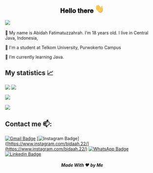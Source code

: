 <div align="center">  
<h2> 𝐇𝐞𝐥𝐥𝐨 𝐭𝐡𝐞𝐫𝐞 <img src="https://github.com/ABSphreak/ABSphreak/blob/master/gifs/Hi.gif" width="30px"></h2>
</div>

<a href="https://www.youtube.com"><img src="https://user-images.githubusercontent.com/73097560/115834477-dbab4500-a447-11eb-908a-139a6edaec5c.gif"></a>

<!--BIO-->
🔭 My name is Abidah Fatimatuzzahrah. I’m 18 years old. I live in Central Java, Indonesia, 

🏫 I'm a student at Telkom University, Purwokerto Campus

🌱 I’m currently learning Java.

## My statistics 📈 <br>
![](https://github-readme-stats.vercel.app/api?username=nadia2622&show_icons=true&theme=github_dark)
![](https://github-profile-summary-cards.vercel.app/api/cards/repos-per-language?username=abbyy22&theme=github_dark)

![](https://activity-graph.herokuapp.com/graph?username=abbyy22&theme=react-dark)
                                                                                                                                         
                                                                                                    
<a href="https://www.youtube.com"><img src="https://user-images.githubusercontent.com/73097560/115834477-dbab4500-a447-11eb-908a-139a6edaec5c.gif"></a>
## Contact me 📫:
[![Gmail Badge](https://img.shields.io/badge/-Gmail-blue?style=flat-roundedrectangle&logo=Gmail&logoColor=white&link=mailto:abidahh225@gmail.com)](mailto:abidahh225@gmail.com)
[![Instagram Badge](https://img.shields.io/badge/-Instagram-E4405F?style=flat-roundedrectangle&logo=instagram&logoColor=white&link=https://www.instagram.com/bidaah.22/)]([https://www.instagram.com/bidaah.22/](https://www.instagram.com/bidaah.22/)
[![WhatsApp Badge](https://img.shields.io/badge/WhatsApp-25D366?style=flat-square&logo=whatsapp&logoColor=white)](https://wa.me/6285320004011)
[![Linkedin Badge](https://img.shields.io/badge/-LinkedIn-blue?style=flat-square&logo=Linkedin&logoColor=white&link=https://www.linkedin.com/in/abidah-fatimatuzzahrah-7a40ab2b4)]((https://www.linkedin.com/in/abidah-fatimatuzzahrah-7a40ab2b4))

<h5 align="center">Made With ❤ by <a>Me</a> </h5>

<!--
**abbyy22/abbyy22** is a ✨ _special_ ✨ repository because its `README.md` (this file) appears on your GitHub profile.

Here are some ideas to get you started:

- 🔭 I’m currently working on ...
- 🌱 I’m currently learning ...
- 👯 I’m looking to collaborate on ...
- 🤔 I’m looking for help with ...
- 💬 Ask me about ...
- 📫 How to reach me: ...
- 😄 Pronouns: ...
- ⚡ Fun fact: ...
-->
